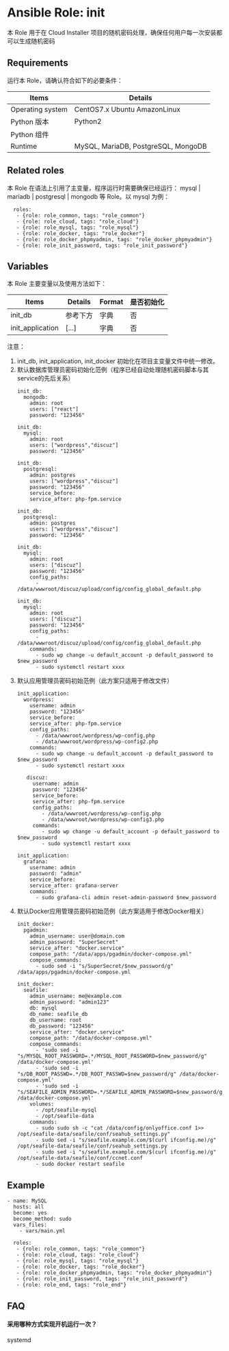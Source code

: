Ansible Role: init
=========

本 Role 用于在 Cloud Installer 项目的随机密码处理，确保任何用户每一次安装都可以生成随机密码

## Requirements

运行本 Role，请确认符合如下的必要条件：

| **Items**      | **Details** |
| ------------------| ------------------|
| Operating system | CentOS7.x Ubuntu AmazonLinux |
| Python 版本 | Python2  |
| Python 组件 |    |
| Runtime | MySQL, MariaDB, PostgreSQL, MongoDB |


## Related roles

本 Role 在语法上引用了主变量，程序运行时需要确保已经运行： mysql | mariadb | postgresql | mongodb 等 Role。以 mysql 为例：

```
  roles:
   - {role: role_common, tags: "role_common"}   
   - {role: role_cloud, tags: "role_cloud"}
   - {role: role_mysql, tags: "role_mysql"}
   - {role: role_docker, tags: "role_docker"}
   - {role: role_docker_phpmyadmin, tags: "role_docker_phpmyadmin"}
   - {role: role_init_password, tags: "role_init_password"} 
```


## Variables

本 Role 主要变量以及使用方法如下：

| **Items**      | **Details** | **Format**  | **是否初始化** |
| ------------------| ------------------|-----|-----|
| init_db | 参考下方  | 字典 | 否 |
| init_application | [...]   | 字典 | 否 |

注意：
1. init_db, init_application, init_docker 初始化在项目主变量文件中统一修改。
2. 默认数据库管理员密码初始化范例（程序已经自动处理随机密码脚本与其service的先后关系）
    ```
    init_db: 
      mongodb:
        admin: root
        users: ["react"]
        password: "123456"

    init_db: 
      mysql:
        admin: root
        users: ["wordpress","discuz"]
        password: "123456"

    init_db: 
      postgresql:
        admin: postgres
        users: ["wordpress","discuz"]
        password: "123456"
        service_before:
        service_after: php-fpm.service
    
    init_db: 
      postgresql:
        admin: postgres
        users: ["wordpress","discuz"]
        password: "123456"
        
    init_db: 
      mysql:
        admin: root
        users: ["discuz"]
        password: "123456"  
        config_paths:
          - /data/wwwroot/discuz/upload/config/config_global_default.php
          
    init_db: 
      mysql:
        admin: root
        users: ["discuz"]
        password: "123456"  
        config_paths:
          - /data/wwwroot/discuz/upload/config/config_global_default.php
        commands:
          - sudo wp change -u default_account -p default_password to $new_password
          - sudo systemctl restart xxxx 
    ```
3. 默认应用管理员密码初始范例（此方案只适用于修改文件）
    ```
    init_application:
      wordpress:
        username: admin
        password: "123456"
        service_before:
        service_after: php-fpm.service
        config_paths: 
          - /data/wwwroot/wordpress/wp-config.php
          - /data/wwwroot/wordpress/wp-config2.php
        commands: 
          - sudo wp change -u default_account -p default_password to $new_password
          - sudo systemctl restart xxxx  
          
       discuz:   
         username: admin
         password: "123456"
         service_before:
         service_after: php-fpm.service
         config_paths: 
            - /data/wwwroot/wordpress/wp-config.php
            - /data/wwwroot/wordpress/wp-config3.php
         commands: 
            - sudo wp change -u default_account -p default_password to $new_password
            - sudo systemctl restart xxxx  
       
    init_application:
      grafana:
        username: admin
        password: "admin"
        service_before:
        service_after: grafana-server
        commands: 
          - sudo grafana-cli admin reset-admin-password $new_password        
    ```
4. 默认Docker应用管理员密码初始范例（此方案适用于修改Docker相关）
    ```
    init_docker:
      pgadmin:
        admin_username: user@domain.com
        admin_password: "SuperSecret"
        service_after: "docker.service"
        compose_path: "/data/apps/pgadmin/docker-compose.yml"
        compose_commands:
          - sudo sed -i "s/SuperSecret/$new_password/g" /data/apps/pgadmin/docker-compose.yml
        
    init_docker:
      seafile:
        admin_username: me@example.com
        admin_password: "admin123"
        db: mysql
        db_name: seafile_db
        db_username: root
        db_password: "123456"
        service_after: "docker.service"
        compose_path: "/data/docker-compose.yml"
        compose_commands:
          - 'sudo sed -i "s/MYSQL_ROOT_PASSWORD=.*/MYSQL_ROOT_PASSWORD=$new_password/g" /data/docker-compose.yml'
          - 'sudo sed -i "s/DB_ROOT_PASSWD=.*/DB_ROOT_PASSWD=$new_password/g" /data/docker-compose.yml'
          - 'sudo sed -i "s/SEAFILE_ADMIN_PASSWORD=.*/SEAFILE_ADMIN_PASSWORD=$new_password/g" /data/docker-compose.yml'
        volumes: 
          - /opt/seafile-mysql
          - /opt/seafile-data
        commands: 
          - sudo sudo sh -c "cat /data/config/onlyoffice.conf 1>> /opt/seafile-data/seafile/conf/seahub_settings.py"
          - sudo sed -i "s/seafile.example.com/$(curl ifconfig.me)/g" /opt/seafile-data/seafile/conf/seahub_settings.py
          - sudo sed -i "s/seafile.example.com/$(curl ifconfig.me)/g" /opt/seafile-data/seafile/conf/ccnet.conf
          - sudo docker restart seafile
    ```

## Example

```
- name: MySQL
  hosts: all
  become: yes
  become_method: sudo 
  vars_files:
    - vars/main.yml 

  roles:
   - {role: role_common, tags: "role_common"}   
   - {role: role_cloud, tags: "role_cloud"}
   - {role: role_mysql, tags: "role_mysql"}
   - {role: role_docker, tags: "role_docker"}
   - {role: role_docker_phpmyadmin, tags: "role_docker_phpmyadmin"}
   - {role: role_init_password, tags: "role_init_password"}
   - {role: role_end, tags: "role_end"} 
```

## FAQ

#### 采用哪种方式实现开机运行一次？

systemd

